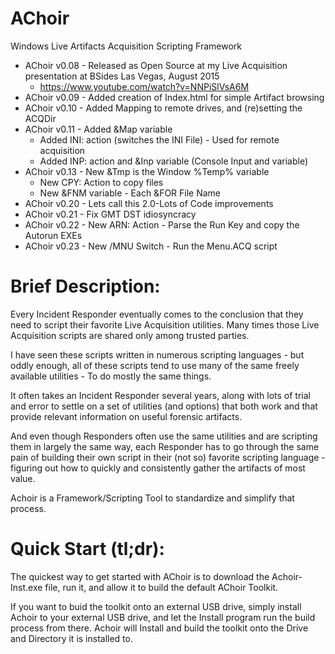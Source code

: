 # AChoir
Windows Live Artifacts Acquisition Scripting Framework

* AChoir v0.08 - Released as Open Source at my Live Acquisition presentation at BSides Las Vegas, August 2015
  * https://www.youtube.com/watch?v=NNPiSlVsA6M
* AChoir v0.09 - Added creation of Index.html for simple Artifact browsing
* AChoir v0.10 - Added Mapping to remote drives, and (re)setting the ACQDir
* AChoir v0.11 - Added &Map variable 
  * Added INI: action (switches the INI File) - Used for remote acquisition
  * Added INP: action and &Inp variable (Console Input and variable)
* AChoir v0.13 - New &Tmp is the Window %Temp% variable
  * New CPY: Action to copy files
  * New &FNM variable - Each &FOR File Name
* AChoir v0.20 - Lets call this 2.0-Lots of Code improvements
* AChoir v0.21 - Fix GMT DST idiosyncracy
* AChoir v0.22 - New ARN: Action - Parse the Run Key and copy the Autorun EXEs
* AChoir v0.23 - New /MNU Switch - Run the Menu.ACQ script


# Brief Description:
Every Incident Responder eventually comes to the conclusion that they need to 
script their favorite Live Acquisition utilities.  Many times those Live 
Acquisition scripts are shared only among trusted parties.

I have seen these scripts written in numerous scripting languages - but oddly 
enough, all of these scripts tend to use many of the same freely available 
utilities - To do mostly the same things.

It often takes an Incident Responder several years, along with lots of trial 
and error to settle on a set of utilities (and options) that both work and 
that provide relevant information on useful forensic artifacts.

And even though Responders often use the same utilities and are scripting them 
in largely the same way, each Responder has to go through the same pain of 
building their own script in their (not so) favorite scripting language - 
figuring out how to quickly and consistently gather the artifacts of most value. 

Achoir is a Framework/Scripting Tool to standardize and simplify that process.

# Quick Start (tl;dr):
The quickest way to get started with AChoir is to download the Achoir-Inst.exe 
file, run it, and allow it to build the default AChoir Toolkit.  

If you want to buid the toolkit onto an external USB drive, simply install Achoir 
to your external USB drive, and let the Install program run the build process 
from there.  Achoir will Install and build the toolkit onto the Drive and 
Directory it is installed to. 

